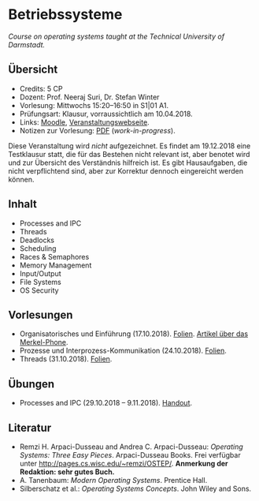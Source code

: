 # Betriebssysteme

*Course on operating systems taught at the Technical University of Darmstadt.*

## Übersicht

*   Credits: 5 CP
*   Dozent: Prof. Neeraj Suri, Dr. Stefan Winter
*   Vorlesung: Mittwochs 15:20–16:50 in S1|01 A1.
*   Prüfungsart: Klausur, vorraussichtlich am 10.04.2018.
*   Links: [Moodle](https://moodle.tu-darmstadt.de/course/view.php?id=13785), [Veranstaltungswebseite](https://www.informatik.tu-darmstadt.de/deeds/teaching/wise2018/betriebssysteme).
*   Notizen zur Vorlesung: [PDF](notizen.pdf) (*work-in-progress*).

Diese Veranstaltung wird *nicht* aufgezeichnet. Es findet am 19.12.2018 eine Testklausur statt, die für das Bestehen nicht relevant ist, aber benotet wird und zur Übersicht des Verständnis hilfreich ist. Es gibt Hausaufgaben, die nicht verpflichtend sind, aber zur Korrektur dennoch eingereicht werden können.

## Inhalt

*   Processes and IPC
*   Threads
*   Deadlocks
*   Scheduling
*   Races & Semaphores
*   Memory Management
*   Input/Output
*   File Systems
*   OS Security

## Vorlesungen

*   Organisatorisches und Einführung (17.10.2018). [Folien](https://moodle.tu-darmstadt.de/mod/resource/view.php?id=365279). [Artikel über das Merkel-Phone](https://os.inf.tu-dresden.de/papers_ps/icdcs2017-lateral-thinking.pdf).
*   Prozesse und Interprozess-Kommunikation (24.10.2018). [Folien](https://moodle.tu-darmstadt.de/mod/resource/view.php?id=368440).
*   Threads (31.10.2018). [Folien](https://moodle.tu-darmstadt.de/mod/resource/view.php?id=370391).

## Übungen

*   Processes and IPC (29.10.2018 – 9.11.2018). [Handout](https://moodle.tu-darmstadt.de/mod/resource/view.php?id=368618).

## Literatur

*   Remzi H. Arpaci-Dusseau and Andrea C. Arpaci-Dusseau: *Operating Systems: Three Easy Pieces*. Arpaci-Dusseau Books. Frei verfügbar unter <http://pages.cs.wisc.edu/~remzi/OSTEP/>. **Anmerkung der Redaktion: sehr gutes Buch.**
*   A. Tanenbaum: *Modern Operating Systems*. Prentice Hall.
*   Silberschatz et al.: *Operating Systems Concepts*. John Wiley and Sons.
